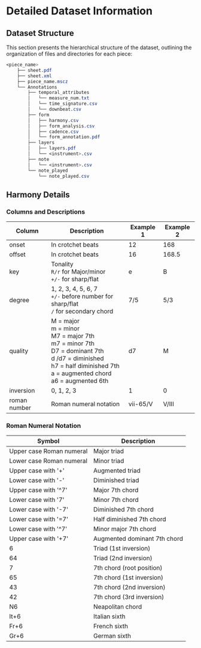 # **Detailed Dataset Information**

## **Dataset Structure**

This section presents the hierarchical structure of the dataset, outlining the organization of files and directories for each piece:

```css
<piece_name>
    ├── sheet.pdf
    ├── sheet.xml
    ├── piece_name.mscz
    └── Annotations
        ├── temporal_attributes
        │   └── measure_num.txt
        │   └── time_signature.csv
        │   └── downbeat.csv       
        ├── form
        │   ├── harmony.csv
        │   ├── form_analysis.csv
        │   ├── cadence.csv
        │   └── form_annotation.pdf
        ├── layers
        │   ├── layers.pdf
        │   └── <instrument>.csv
        ├── note
        │   └── <instrument>.csv
        └── note_played
            └── note_played.csv

```

## Harmony Details

### Columns and Descriptions

| Column       | Description                                      | Example 1   | Example 2  |
|--------------|--------------------------------------------------|-------------|------------|
| onset        | In crotchet beats                                | 12          | 168        |
| offset       | In crotchet beats                                | 16          | 168.5      |
| key          | Tonality <br> `R/r` for Major/minor <br> `+/-` for sharp/flat | e           | B          |
| degree       | 1, 2, 3, 4, 5, 6, 7 <br> `+/-` before number for sharp/flat <br> `/` for secondary chord  | 7/5         | 5/3        |
| quality      | M = major <br> m = minor <br> M7 = major 7th <br> m7 = minor 7th <br> D7 = dominant 7th <br> d /d7 = diminished <br> h7 = half diminished 7th <br> a = augmented chord <br> a6 = augmented 6th | d7 | M |
| inversion    | 0, 1, 2, 3                                       | 1           | 0          |
| roman number | Roman numeral notation                           | vii-65/V    | V/III      |

### Roman Numeral Notation

| Symbol         | Description                                  |
|----------------|----------------------------------------------|
| Upper case Roman numeral | Major triad                       |
| Lower case Roman numeral | Minor triad                       |
| Upper case with '+'      | Augmented triad                   |
| Lower case with '-'      | Diminished triad                  |
| Upper case with '^7'     | Major 7th chord                   |
| Lower case with '7'      | Minor 7th chord                   |
| Lower case with '-7'     | Diminished 7th chord              |
| Lower case with '=7'     | Half diminished 7th chord         |
| Lower case with '^7'     | Minor major 7th chord             |
| Upper case with '+7'     | Augmented dominant 7th chord      |
| 6                        | Triad (1st inversion)             |
| 64                       | Triad (2nd inversion)             |
| 7                        | 7th chord (root position)         |
| 65                       | 7th chord (1st inversion)         |
| 43                       | 7th chord (2nd inversion)         |
| 42                       | 7th chord (3rd inversion)         |
| N6                       | Neapolitan chord                  |
| It+6                     | Italian sixth                     |
| Fr+6                     | French sixth                      |
| Gr+6                     | German sixth                      |